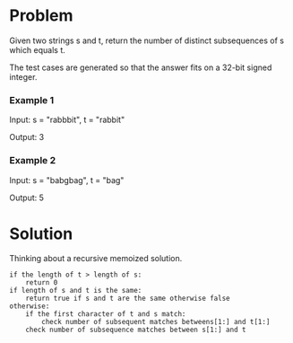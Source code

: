 # Problem
Given two strings s and t, return the number of distinct 
subsequences of s which equals t.

The test cases are generated so that the answer fits on a 32-bit signed integer.



### Example 1

Input: s = "rabbbit", t = "rabbit"

Output: 3


### Example 2

Input: s = "babgbag", t = "bag"

Output: 5


# Solution

Thinking about a recursive memoized solution. 

    if the length of t > length of s:
        return 0
    if length of s and t is the same:
        return true if s and t are the same otherwise false
    otherwise:
        if the first character of t and s match:
            check number of subsequent matches betweens[1:] and t[1:]
        check number of subsequence matches between s[1:] and t 

